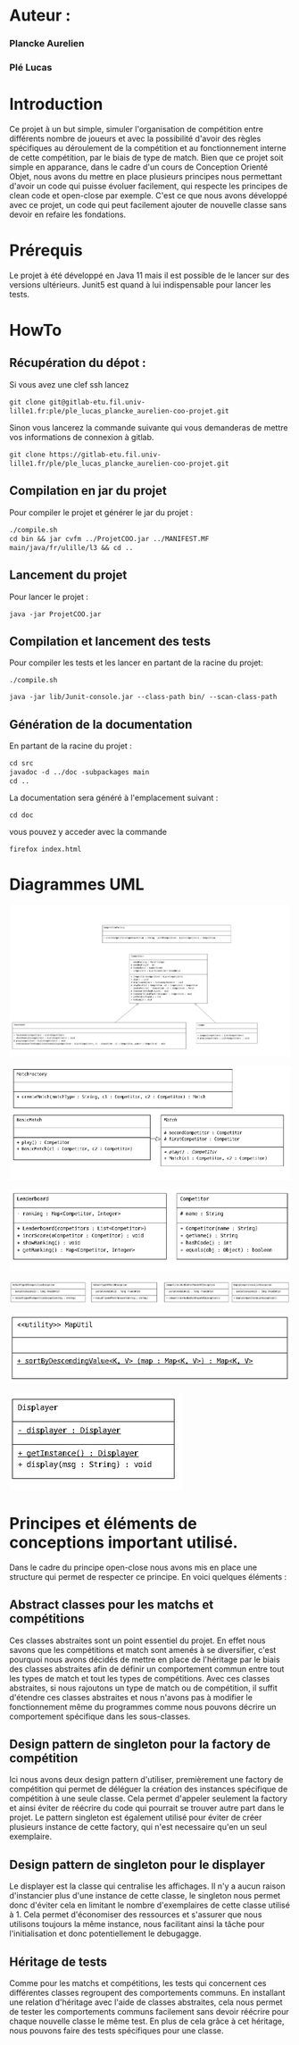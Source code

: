# Auteur : 
### Plancke Aurelien
### Plé Lucas 

# Introduction

Ce projet à un but simple, simuler l'organisation de compétition entre différents nombre de joueurs et avec la possibilité d'avoir des règles spécifiques au déroulement de la compétition et au fonctionnement interne de cette compétition, par le biais de type de match. 
Bien que ce projet soit simple en apparance, dans le cadre d'un cours de Conception Orienté Objet, nous avons du mettre en place plusieurs principes nous permettant d'avoir un code qui puisse évoluer facilement, qui respecte les principes de clean code et open-close par exemple. C'est ce que nous avons développé avec ce projet, un code qui peut facilement ajouter de nouvelle classe sans devoir en refaire les fondations.

# Prérequis 

Le projet à été développé en Java 11 mais il est possible de le lancer sur des versions ultérieurs. Junit5 est quand à lui indispensable pour lancer les tests.

# HowTo


## Récupération du dépot : 

Si vous avez une clef ssh lancez 
```shell
git clone git@gitlab-etu.fil.univ-lille1.fr:ple/ple_lucas_plancke_aurelien-coo-projet.git
```

Sinon vous lancerez la commande suivante qui vous demanderas de mettre vos informations de connexion à gitlab.
```shell 
git clone https://gitlab-etu.fil.univ-lille1.fr/ple/ple_lucas_plancke_aurelien-coo-projet.git
```

## Compilation en jar du projet
Pour compiler le projet et générer le jar du projet : 
```shell 
./compile.sh
cd bin && jar cvfm ../ProjetCOO.jar ../MANIFEST.MF main/java/fr/ulille/l3 && cd ..
```

## Lancement du projet
Pour lancer le projet : 
```shell 
java -jar ProjetCOO.jar
```

## Compilation et lancement des tests
Pour compiler les tests et les lancer en partant de la racine du projet: 
```shell 
./compile.sh
```
```shell
java -jar lib/Junit-console.jar --class-path bin/ --scan-class-path
```

## Génération de la documentation
En partant de la racine du projet : 
```shell
cd src
javadoc -d ../doc -subpackages main  
cd ..
```

La documentation sera généré à l'emplacement suivant :
```shell
cd doc
```
 vous pouvez y acceder avec la commande
```shell
firefox index.html
```

# Diagrammes UML

![umlCompetition](./Screenshots/umlCompetition.png "UML des competitions")


![umlMatch](./Screenshots/umlMatch.png "UML des matchs")


![umlModel](./Screenshots/umlModele.png "UML du modèle")


![umlException](./Screenshots/umlException.png "UML des exceptions")


![umlMapUtil](./Screenshots/umlMapUtil.png "UML de MapUtil")


![umlDisplayer](./Screenshots/umlDisplayer.png "UML de la Displayer")



# Principes et éléments de conceptions important utilisé.

Dans le cadre du principe open-close nous avons mis en place une structure qui permet de respecter ce principe. En voici quelques éléments :


## Abstract classes pour les matchs et compétitions

Ces classes abstraites sont un point essentiel du projet. En effet nous savons que les compétitions et match sont amenés à se diversifier, c'est pourquoi nous avons décidés de mettre en place de l'héritage par le biais des classes abstraites afin de définir un comportement commun entre tout les types de match et tout les types de compétitions. Avec ces classes abstraites, si nous rajoutons un type de match ou de compétition, il suffit d'étendre ces classes abstraites et nous n'avons pas à modifier le fonctionnement même du programmes comme nous pouvons décrire un comportement spécifique dans les sous-classes.


## Design pattern de singleton pour la factory de compétition

Ici nous avons deux design pattern d'utiliser, premièrement une factory de compétition qui permet de déléguer la création des instances spécifique de compétition à une seule classe. Cela permet d'appeler seulement la factory et ainsi éviter de réécrire du code qui pourrait se trouver autre part dans le projet. Le pattern singleton est également utilisé pour éviter de créer plusieurs instance de cette factory, qui n'est necessaire qu'en un seul exemplaire.

## Design pattern de singleton pour le displayer

Le displayer est la classe qui centralise les affichages. Il n'y a aucun raison d'instancier plus d'une instance de cette classe, le singleton nous permet donc d'éviter cela en limitant le nombre d'exemplaires de cette classe utilisé à 1. Cela permet d'économiser des ressources et s'assurer que nous utilisons toujours la même instance, nous facilitant ainsi la tâche pour l'initialisation et donc potentiellement le debugagge. 

## Héritage de tests

Comme pour les matchs et compétitions, les tests qui concernent ces différentes classes regroupent des comportements communs. En installant une relation d'héritage avec l'aide de classes abstraites, cela nous permet de tester les comportements communs facilement sans devoir réécrire pour chaque nouvelle classe le même test. En plus de cela grâce à cet héritage, nous pouvons faire des tests spécifiques pour une classe.



